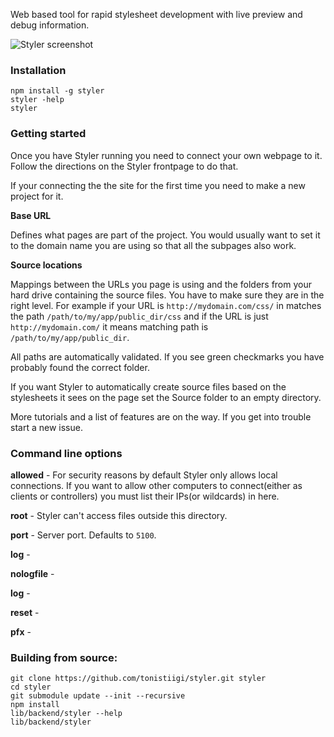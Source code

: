 Web based tool for rapid stylesheet development with live preview and debug information.


![Styler screenshot](https://dl.dropbox.com/u/25033309/styler_screenshot.png "Styler screenshot")


### Installation

```
npm install -g styler
styler -help
styler
```

### Getting started

Once you have Styler running you need to connect your own webpage to it. Follow the directions on the Styler frontpage to do that.

If your connecting the the site for the first time you need to make a new project for it.

**Base URL**

Defines what pages are part of the project. You would usually want to set it to the domain name you are using so that all the subpages also work.

**Source locations**

Mappings between the URLs you page is using and the folders from your hard drive containing the source files. You have to make sure they are in the right level. For example if your URL is `http://mydomain.com/css/` in matches the path `/path/to/my/app/public_dir/css` and if the URL is just `http://mydomain.com/` it means matching path is `/path/to/my/app/public_dir`.

All paths are automatically validated. If you see green checkmarks you have probably found the correct folder.

If you want Styler to automatically create source files based on the stylesheets it sees on the page set the Source folder to an empty directory.



More tutorials and a list of features are on the way. If you get into trouble start a new issue.

### Command line options

**allowed** - For security reasons by default Styler only allows local connections. If you want to allow other computers to connect(either as clients or controllers) you must list their IPs(or wildcards) in here.

**root** - Styler can't access files outside this directory.

**port** - Server port. Defaults to `5100`.

**log** -

**nologfile** -

**log** -

**reset** -

**pfx** -


### Building from source:

```
git clone https://github.com/tonistiigi/styler.git styler
cd styler
git submodule update --init --recursive
npm install
lib/backend/styler --help
lib/backend/styler
```

